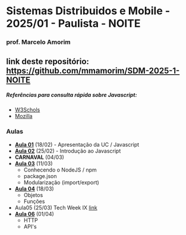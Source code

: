 # Sistemas Distribuidos e Mobile - 2025/01 - Paulista - NOITE
### prof. Marcelo Amorim
## link deste repositório: https://github.com/mmamorim/SDM-2025-1-NOITE

##### Referências para consulta rápida sobre Javascript: 
* [W3Schols](https://www.w3schools.com/js/default.asp) 
* [Mozilla](https://developer.mozilla.org/pt-BR/docs/Web/JavaScript)

### Aulas 
* **[Aula 01](./Aula01_18Fev/)** (18/02) - Apresentação da UC / Javascript
* **[Aula 02](./Aula02_25Fev/)** (25/02)  - Introdução ao Javascript
* **CARNAVAL** (04/03) 
* **[Aula 03](./Aula03_11Mar/)** (11/03) 
  - Conhecendo o NodeJS / npm 
  - package.json 
  - Modularização (import/export) 
* **[Aula 04](./Aula04_18Mar/)** (18/03) 
  - Objetos
  - Funções
* Aula05 (25/03) Tech Week IX [link](https://animatechweek.com.br/)
* **[Aula 06](./Aula06_01Abr//)** (01/04) 
  - HTTP
  - API's